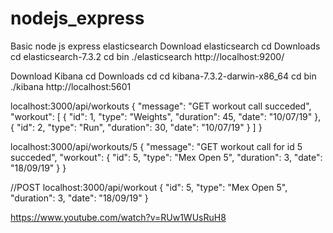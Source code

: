 # nodejs_express
Basic node js express elasticsearch 
Download elasticsearch
cd Downloads
cd elasticsearch-7.3.2
cd bin
./elasticsearch
http://localhost:9200/


Download Kibana
cd Downloads
cd cd kibana-7.3.2-darwin-x86_64
cd bin
./kibana
http://localhost:5601


localhost:3000/api/workouts
{
    "message": "GET workout call succeded",
    "workout": [
        {
            "id": 1,
            "type": "Weights",
            "duration": 45,
            "date": "10/07/19"
        },
        {
            "id": 2,
            "type": "Run",
            "duration": 30,
            "date": "10/07/19"
        }
    ]
}

localhost:3000/api/workouts/5
{
    "message": "GET workout call for id 5 succeded",
    "workout": {
        "id": 5,
        "type": "Mex Open 5",
        "duration": 3,
        "date": "18/09/19"
    }
}

//POST
localhost:3000/api/workout
{
            "id": 5,
            "type": "Mex Open 5",
            "duration": 3,
            "date": "18/09/19"
        }


https://www.youtube.com/watch?v=RUw1WUsRuH8

